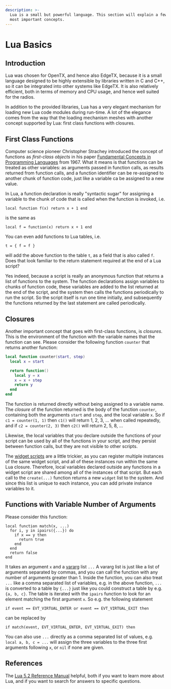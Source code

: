 ```yaml
---
description: >-
  Lua is a small but powerful language. This section will explain a few of the
  most important concepts.
---
```


# Lua Basics

## Introduction

Lua was chosen for OpenTX, and hence also EdgeTX, because it is a small language designed to be highly extensible by libraries written in C and C++, so it can be integrated into other systems like EdgeTX. It is also relatively efficient, both in terms of memory and CPU usage, and hence well suited for the radios.

In addition to the provided libraries, Lua has a very elegant mechanism for loading new Lua code modules during run-time. A lot of the elegance comes from the way that the loading mechanism meshes with another concept supported by Lua: first class functions with closures.

## First Class Functions

Computer science pioneer Christopher Strachey introduced the concept of functions as _first-class objects_ in his paper [Fundamental Concepts in Programming Languages](https://web.archive.org/web/20100216060948/http://www.cs.cmu.edu/\~crary/819-f09/Strachey67.pdf) from 1967. What it means is that functions can be treated as other variables: as arguments passed in function calls, as results returned from function calls, and a function identifier can be re-assigned to another chunk of function code, just like a variable ca be assigned to a new value.

In Lua, a function declaration is really "syntactic sugar" for assigning a variable to the chunk of code that is called when the function is invoked, i.e.

`local function f(x) return x + 1 end`

is the same as

`local f = function(x) return x + 1 end`

You can even add functions to Lua tables, i.e.

`t = { f = f }`

will add the above function to the table `t`, as a field that is also called `f`. Does that look familiar to the return statement required at the end of a Lua script?

Yes indeed, because a script is really an anonymous function that returns a list of functions to the system. The function declarations assign variables to chunks of function code, these variables are added to the list returned at the end of the script, and the system then calls the functions periodically to run the script. So the script itself is run one time initially, and subsequently the functions returned by the last statement are called periodically.

## Closures

Another important concept that goes with first-class functions, is _closures_. This is the environment of the function with the variable names that the function can see. Please consider the following function `counter` that returns another function:

```lua
local function counter(start, step)
  local x = start

  return function()
    local y = x
    x = x + step
    return y
  end
end
```

The function is returned directly without being assigned to a variable name. The _closure_ of the function returned is the body of the function `counter`, containing both the arguments `start` and `step`, and the local variable `x`. So if `c1 = counter(1, 1)` then `c1()` will return 1, 2, 3, ... when called repeatedly, and if `c2 = counter(2, 3)` then `c2()` will return 2, 5, 8, ...

Likewise, the local variables that you declare outside the functions of your script can be used by all of the functions in your script, and they persist between function calls, but they are not visible to other scripts.

The [widget scripts](../part\_i\_-\_script\_type\_overview/widget\_scripts.md) are a little trickier, as you can register multiple instances of the same widget script, and all of these instances run within the same Lua closure. Therefore, local variables declared outside any functions in a widget script are shared among all of the instances of that script. But each call to the `create(...)` function returns a new `widget` list to the system. And since this list is unique to each instance, you can add private instance variables to it.

## Functions with Variable Number of Arguments

Please consider this function:

```
local function match(x, ...)
  for i, y in ipairs({...}) do
    if x == y then
      return true
    end
  end
  return false
end
```

It takes an argument `x` and a [vararg](https://www.lua.org/manual/5.2/manual.html#3.4.10) list `...` A vararg list is just like a list of arguments separated by commas, and you can call the function with any number of arguments greater than 1. Inside the function, you can also treat `...` like a comma separated list of variables, e.g. in the above function, `...` is converted to a table by `{...}` just like you could construct a table by e.g. `{a, b, c}`. The table is iterated with the `ipairs` function to look for an element matching the first argument `x`. So e.g. the following statement

`if event == EVT_VIRTUAL_ENTER or event == EVT_VIRTUAL_EXIT then`

can be replaced by

`if match(event, EVT_VIRTUAL_ENTER, EVT_VIRTUAL_EXIT) then`

You can also use `...` directly as a comma separated list of values, e.g. `local a, b, c = ...` will assign the three variables to the three first arguments following `x`, or `nil` if none are given.

## References

The [Lua 5.2 Reference Manual](https://www.lua.org/manual/5.2/manual.html) helpful, both if you want to learn more about Lua, and if you want to search for answers to specific questions.
